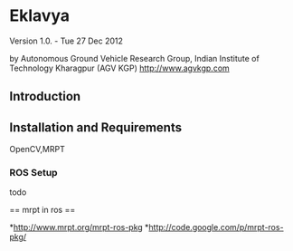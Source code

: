 Eklavya
========

Version 1.0. - Tue 27 Dec 2012

by Autonomous Ground Vehicle Research Group, Indian Institute of Technology Kharagpur  (AGV KGP)
<http://www.agvkgp.com>


Introduction
------------





Installation and Requirements
-----------------------------
OpenCV,MRPT

### ROS Setup ###

todo


== mrpt in ros ==

*http://www.mrpt.org/mrpt-ros-pkg
*http://code.google.com/p/mrpt-ros-pkg/



